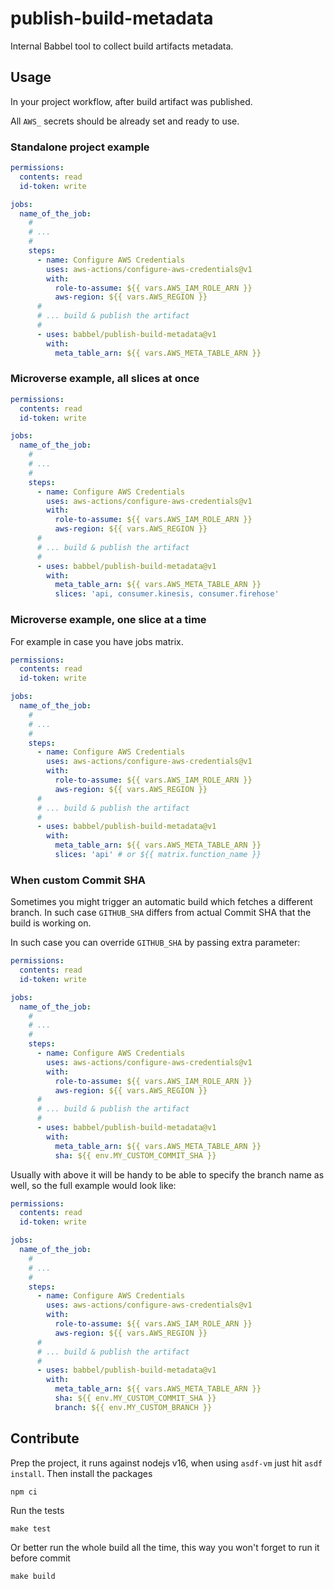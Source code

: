# publish-build-metadata

Internal Babbel tool to collect build artifacts metadata.

## Usage

In your project workflow, after build artifact was published.

All `AWS_` secrets should be already set and ready to use.

### Standalone project example

```yaml
permissions:
  contents: read
  id-token: write

jobs:
  name_of_the_job:
    #
    # ...
    #
    steps:
      - name: Configure AWS Credentials
        uses: aws-actions/configure-aws-credentials@v1
        with:
          role-to-assume: ${{ vars.AWS_IAM_ROLE_ARN }}
          aws-region: ${{ vars.AWS_REGION }}
      #
      # ... build & publish the artifact
      #
      - uses: babbel/publish-build-metadata@v1
        with:
          meta_table_arn: ${{ vars.AWS_META_TABLE_ARN }}
```

### Microverse example, all slices at once

```yaml
permissions:
  contents: read
  id-token: write

jobs:
  name_of_the_job:
    #
    # ...
    #
    steps:
      - name: Configure AWS Credentials
        uses: aws-actions/configure-aws-credentials@v1
        with:
          role-to-assume: ${{ vars.AWS_IAM_ROLE_ARN }}
          aws-region: ${{ vars.AWS_REGION }}
      #
      # ... build & publish the artifact
      #
      - uses: babbel/publish-build-metadata@v1
        with:
          meta_table_arn: ${{ vars.AWS_META_TABLE_ARN }}
          slices: 'api, consumer.kinesis, consumer.firehose'
```

### Microverse example, one slice at a time

For example in case you have jobs matrix.

```yaml
permissions:
  contents: read
  id-token: write

jobs:
  name_of_the_job:
    #
    # ...
    #
    steps:
      - name: Configure AWS Credentials
        uses: aws-actions/configure-aws-credentials@v1
        with:
          role-to-assume: ${{ vars.AWS_IAM_ROLE_ARN }}
          aws-region: ${{ vars.AWS_REGION }}
      #
      # ... build & publish the artifact
      #
      - uses: babbel/publish-build-metadata@v1
        with:
          meta_table_arn: ${{ vars.AWS_META_TABLE_ARN }}
          slices: 'api' # or ${{ matrix.function_name }}
```

### When custom Commit SHA

Sometimes you might trigger an automatic build which fetches a different branch. In such case `GITHUB_SHA` differs from actual Commit SHA that the build is working on.

In such case you can override `GITHUB_SHA` by passing extra parameter:

```yaml
permissions:
  contents: read
  id-token: write

jobs:
  name_of_the_job:
    #
    # ...
    #
    steps:
      - name: Configure AWS Credentials
        uses: aws-actions/configure-aws-credentials@v1
        with:
          role-to-assume: ${{ vars.AWS_IAM_ROLE_ARN }}
          aws-region: ${{ vars.AWS_REGION }}
      #
      # ... build & publish the artifact
      #
      - uses: babbel/publish-build-metadata@v1
        with:
          meta_table_arn: ${{ vars.AWS_META_TABLE_ARN }}
          sha: ${{ env.MY_CUSTOM_COMMIT_SHA }}
```

Usually with above it will be handy to be able to specify the branch name as well, so the full example would look like:

```yaml
permissions:
  contents: read
  id-token: write

jobs:
  name_of_the_job:
    #
    # ...
    #
    steps:
      - name: Configure AWS Credentials
        uses: aws-actions/configure-aws-credentials@v1
        with:
          role-to-assume: ${{ vars.AWS_IAM_ROLE_ARN }}
          aws-region: ${{ vars.AWS_REGION }}
      #
      # ... build & publish the artifact
      #
      - uses: babbel/publish-build-metadata@v1
        with:
          meta_table_arn: ${{ vars.AWS_META_TABLE_ARN }}
          sha: ${{ env.MY_CUSTOM_COMMIT_SHA }}
          branch: ${{ env.MY_CUSTOM_BRANCH }}
```

## Contribute

Prep the project, it runs against nodejs v16, when using `asdf-vm` just hit `asdf install`. Then install the packages

```
npm ci
```

Run the tests

```
make test
```

Or better run the whole build all the time, this way you won't forget to run it before commit

```
make build
```
